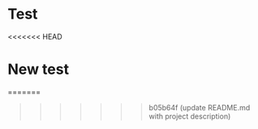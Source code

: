 # Test
<<<<<<< HEAD

# New test
=======
>>>>>>> b05b64f (update README.md with project description)
